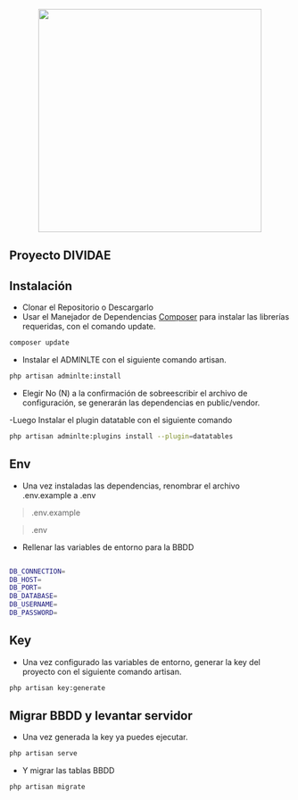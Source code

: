 <p align="center"><a href="https://laravel.com" target="_blank"><img src="https://raw.githubusercontent.com/laravel/art/master/logo-lockup/5%20SVG/2%20CMYK/1%20Full%20Color/laravel-logolockup-cmyk-red.svg" width="400"></a></p>


## Proyecto DIVIDAE

## Instalación
- Clonar el Repositorio o Descargarlo
- Usar el Manejador de Dependencias [Composer](https://getcomposer.org/) para instalar las librerías requeridas, con el comando update.

```bash
composer update
```

- Instalar el ADMINLTE con el siguiente comando artisan.

```bash
php artisan adminlte:install
```

- Elegir No (N) a la confirmación de sobreescribir el archivo de configuración, se generarán las dependencias en public/vendor.

-Luego Instalar el plugin datatable con el siguiente comando

```bash
php artisan adminlte:plugins install --plugin=datatables
```

## Env

- Una vez instaladas las dependencias, renombrar el archivo .env.example a .env
> .env.example

>.env

- Rellenar las variables de entorno para la BBDD

```bash

DB_CONNECTION=
DB_HOST=
DB_PORT=
DB_DATABASE=
DB_USERNAME=
DB_PASSWORD=
```

## Key

- Una vez configurado las variables de entorno, generar la key del proyecto con el siguiente comando artisan.

```bash
php artisan key:generate
```

## Migrar BBDD y levantar servidor
- Una vez generada la key ya puedes ejecutar. 

```bash
php artisan serve
```

- Y migrar las tablas BBDD

```bash
php artisan migrate
```